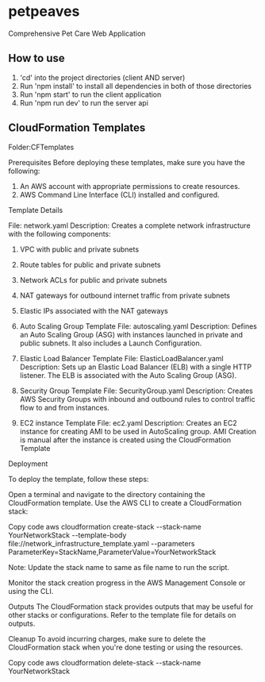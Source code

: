 # petpeaves
Comprehensive Pet Care Web Application

## How to use
1. 'cd' into the project directories (client AND server)
2. Run 'npm install' to install all dependencies in both of those directories
3. Run 'npm start' to run the client application
4. Run 'npm run dev' to run the server api


## CloudFormation Templates
Folder:CFTemplates

Prerequisites
Before deploying these templates, make sure you have the following:

1. An AWS account with appropriate permissions to create resources.
2. AWS Command Line Interface (CLI) installed and configured.

Template Details

File: network.yaml
Description: Creates a complete network infrastructure with the following components:
1. VPC with public and private subnets
2. Route tables for public and private subnets
3. Network ACLs for public and private subnets
4. NAT gateways for outbound internet traffic from private subnets
5. Elastic IPs associated with the NAT gateways

2. Auto Scaling Group Template
File: autoscaling.yaml
Description: Defines an Auto Scaling Group (ASG) with instances launched in private and public subnets. It also includes a Launch Configuration.

3. Elastic Load Balancer Template
File: ElasticLoadBalancer.yaml
Description: Sets up an Elastic Load Balancer (ELB) with a single HTTP listener. The ELB is associated with the Auto Scaling Group (ASG).

4. Security Group Template 
File: SecurityGroup.yaml
Description: Creates AWS Security Groups with inbound and outbound rules to control traffic flow to and from instances.

5. EC2 instance Template
File: ec2.yaml
Description: Creates an EC2 instance for creating AMI to be used in AutoScaling group.
AMI Creation is manual after the instance is created using the CloudFormation Template


Deployment

To deploy the template, follow these steps:

Open a terminal and navigate to the directory containing the CloudFormation template.
Use the AWS CLI to create a CloudFormation stack:

Copy code
aws cloudformation create-stack --stack-name YourNetworkStack --template-body file://network_infrastructure_template.yaml --parameters ParameterKey=StackName,ParameterValue=YourNetworkStack

Note: Update the stack name to same as file name to run the script.

Monitor the stack creation progress in the AWS Management Console or using the CLI.

Outputs
The CloudFormation stack provides outputs that may be useful for other stacks or configurations. Refer to the template file for details on outputs.

Cleanup
To avoid incurring charges, make sure to delete the CloudFormation stack when you're done testing or using the resources.


Copy code
aws cloudformation delete-stack --stack-name YourNetworkStack
